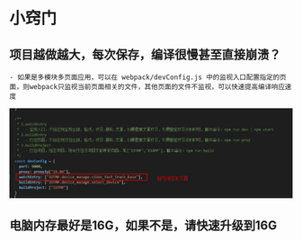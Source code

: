 # 小窍门

## 项目越做越大，每次保存，编译很慢甚至直接崩溃？
	- 如果是多模块多页面应用，可以在 webpack/devConfig.js 中的监视入口配置指定的页面，则webpack只监视当前页面相关的文件，其他页面的文件不监视，可以快速提高编译响应速度
![](./002.jpg)

## 电脑内存最好是16G，如果不是，请快速升级到16G

